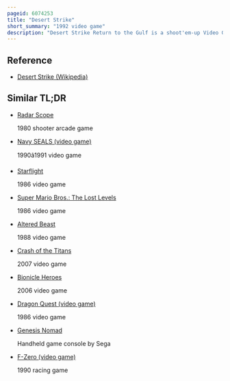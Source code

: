 ```yaml
---
pageid: 6074253
title: "Desert Strike"
short_summary: "1992 video game"
description: "Desert Strike Return to the Gulf is a shoot'em-up Video Game published by electronic Arts for the sega Genesis in March 1992. The Game was released on several other Formats such as the Super nintendo Entertainment System including a much improved Version for the Amiga Home Computer. The Game was inspired by the Gulf War and depicts a Conflict between an Insane Middle Eastern Dictator, General Kilbaba, and the United States. The Player controls an Apache Helicopter and Attempts to destroy enemy Weapons and Installations rescue Hostages and Capture Enemy Personnel while managing Fuel and Ammunition Supplies."
---
```


## Reference

- [Desert Strike (Wikipedia)](https://en.wikipedia.org/?curid=6074253)

## Similar TL;DR

- [Radar Scope](/tldr/en/radar-scope)

  1980 shooter arcade game

- [Navy SEALS (video game)](/tldr/en/navy-seals-video-game)

  1990â1991 video game

- [Starflight](/tldr/en/starflight)

  1986 video game

- [Super Mario Bros.: The Lost Levels](/tldr/en/super-mario-bros-the-lost-levels)

  1986 video game

- [Altered Beast](/tldr/en/altered-beast)

  1988 video game

- [Crash of the Titans](/tldr/en/crash-of-the-titans)

  2007 video game

- [Bionicle Heroes](/tldr/en/bionicle-heroes)

  2006 video game

- [Dragon Quest (video game)](/tldr/en/dragon-quest-video-game)

  1986 video game

- [Genesis Nomad](/tldr/en/genesis-nomad)

  Handheld game console by Sega

- [F-Zero (video game)](/tldr/en/f-zero-video-game)

  1990 racing game
